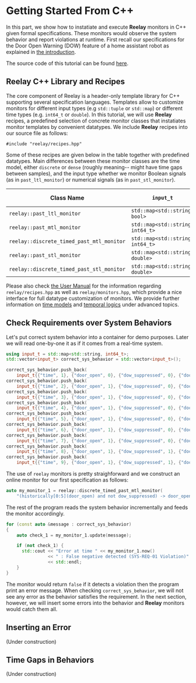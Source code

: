 # Getting Started From C++

In this part, we show how to instatiate and execute **Reelay** monitors in C++ given formal specifications. These monitors would observe the system behavior and report violations at runtime. First recall our specifications for the Door Open Warning (DOW) feature of a home assistant robot as explained in [the introduction](gs_intro.md). 

The source code of this tutorial can be found [here](https://github.com/doganulus/reelay/blob/master/tutorial/dow_module_testing.cpp).

## Reelay C++ Library and Recipes

The core component of Reelay is a header-only template library for C++ supporting several specification languages. Templates allow to customize monitors for different input types (e.g `std::tuple` or `std::map`) or different time types (e.g. `int64_t` or `double`). In this tutorial, we will use **Reelay** recipes, a predefined selection of concrete monitor classes that instatiates monitor templates by convenient datatypes. We include **Reelay** recipes into our source file as follows:

    #include "reelay/recipes.hpp"

Some of these recipes are given below in the table together with predefined datatypes. Main differences between these monitor classes are the time model, either `discrete` or `dense` (roughly meaning-- might have time gaps between samples), and the input type whether we monitor Boolean signals (as in `past_ltl_monitor`) or numerical signals (as in `past_stl_monitor`).

| Class Name | `input_t` | `time_t` | Gaps in behaviors |
|-|-|-|-|
|`reelay::past_ltl_monitor` | `std::map<std::string, bool>`|-| No |
|`reelay::past_mtl_monitor` | `std::map<std::string, int64_t>` | `int64_t` | **Yes** |
|`reelay::discrete_timed_past_mtl_monitor` | `std::map<std::string, int64_t>` | `int64_t` | No |
|`reelay::past_stl_monitor` | `std::map<std::string, double>` | `double` | **Yes**|
|`reelay::discrete_timed_past_stl_monitor` | `std::map<std::string, double>` | `int64_t` | No |

Please also check [the User Manual](user_manual.md) for the information regarding `reelay/recipes.hpp` as well as `reelay/monitors.hpp`, which provide a nice interface for full datatype customization of monitors. We provide further information on [time models](time_models.md) and [temporal logics](temporal_logic.md) under advanced topics. 

## Check Requirements over System Behaviors

Let's put correct system behavior into a container for demo purposes. Later we will read one-by-one it as if it comes from a real-time system.
```cpp
using input_t = std::map<std::string, int64_t>;
std::vector<input_t> correct_sys_behavior = std::vector<input_t>();

correct_sys_behavior.push_back( 
	input_t{{"time", 1}, {"door_open", 0}, {"dow_suppressed", 0}, {"door_open_warning", 0}} );
correct_sys_behavior.push_back( 
	input_t{{"time", 2}, {"door_open", 1}, {"dow_suppressed", 0}, {"door_open_warning", 0}} );
correct_sys_behavior.push_back( 
	input_t{{"time", 3}, {"door_open", 1}, {"dow_suppressed", 0}, {"door_open_warning", 0}} );
correct_sys_behavior.push_back( 
	input_t{{"time", 4}, {"door_open", 1}, {"dow_suppressed", 0}, {"door_open_warning", 0}} );
correct_sys_behavior.push_back( 
	input_t{{"time", 5}, {"door_open", 1}, {"dow_suppressed", 0}, {"door_open_warning", 0}} );
correct_sys_behavior.push_back( 
	input_t{{"time", 6}, {"door_open", 1}, {"dow_suppressed", 0}, {"door_open_warning", 0}} );
correct_sys_behavior.push_back( 
	input_t{{"time", 7}, {"door_open", 1}, {"dow_suppressed", 0}, {"door_open_warning", 1}} );
correct_sys_behavior.push_back( 
	input_t{{"time", 8}, {"door_open", 1}, {"dow_suppressed", 1}, {"door_open_warning", 0}} );
correct_sys_behavior.push_back( 
	input_t{{"time", 9}, {"door_open", 1}, {"dow_suppressed", 1}, {"door_open_warning", 0}} );
```

The use of `reelay` monitors is pretty straighforward and we construct an online monitor for our first specification as follows: 
```cpp
auto my_monitor_1 = reelay::discrete_timed_past_mtl_monitor(
	"(historically[0:5](door_open) and not dow_suppressed) -> door_open_warning");
```

The rest of the program reads the system behavior incrementally and feeds the monitor accordingly. 
```cpp
for (const auto &message : correct_sys_behavior)
{
	auto check_1 = my_monitor_1.update(message);

	if (not check_1) {
      std::cout << "Error at time " << my_monitor_1.now()
                << " : False negative detected (SYS-REQ-01 Violation)"
                << std::endl;
    }
}
```
The monitor would return `false` if it detects a violation then the program print an error message. When checking `correct_sys_behavior`, we will not see any error as the behavior satisfies the requirement. In the next section, however, we will insert some errors into the behavior and **Reelay** monitors would catch them all. 

## Inserting an Error

(Under construction)

## Time Gaps in Behaviors

(Under construction)
